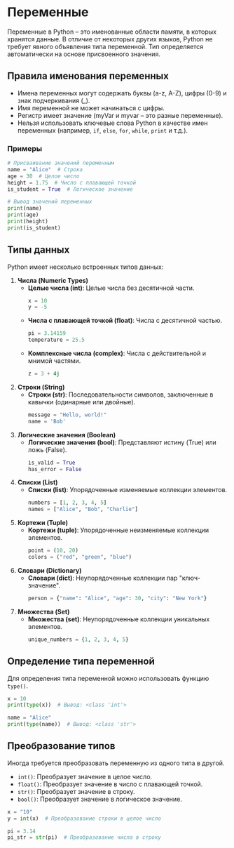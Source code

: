 # Переменные
Переменные в Python – это именованные области памяти, в которых хранятся данные. В отличие от некоторых других языков, Python не требует явного объявления типа переменной. Тип определяется автоматически на основе присвоенного значения.

## Правила именования переменных
- Имена переменных могут содержать буквы (a-z, A-Z), цифры (0-9) и знак подчеркивания (_).
- Имя переменной не может начинаться с цифры.
- Регистр имеет значение (myVar и myvar – это разные переменные).
- Нельзя использовать ключевые слова Python в качестве имен переменных (например, `if`, `else`, `for`, `while`, `print` и т.д.).

### Примеры

```python
# Присваивание значений переменным
name = "Alice"  # Строка
age = 30  # Целое число
height = 1.75  # Число с плавающей точкой
is_student = True  # Логическое значение

# Вывод значений переменных
print(name)
print(age)
print(height)
print(is_student)
```

## Типы данных

Python имеет несколько встроенных типов данных:

1. **Числа (Numeric Types)**
    - **Целые числа (int)**: Целые числа без десятичной части.
        ```python
        x = 10
        y = -5
        ```
    - **Числа с плавающей точкой (float)**: Числа с десятичной частью.
        ```python
        pi = 3.14159
        temperature = 25.5
        ```
    - **Комплексные числа (complex)**: Числа с действительной и мнимой частями.
        ```python
        z = 3 + 4j
        ```
2. **Строки (String)**
    - **Строки (str)**: Последовательности символов, заключенные в кавычки (одинарные или двойные).
        ```python
        message = "Hello, world!"
        name = 'Bob'
        ```
3. **Логические значения (Boolean)**
    - **Логические значения (bool)**: Представляют истину (True) или ложь (False).
        ```python
        is_valid = True
        has_error = False
        ```
4. **Списки (List)**
    - **Списки (list)**: Упорядоченные изменяемые коллекции элементов.
        ```python
        numbers = [1, 2, 3, 4, 5]
        names = ["Alice", "Bob", "Charlie"]
        ```
5. **Кортежи (Tuple)**
    - **Кортежи (tuple)**: Упорядоченные неизменяемые коллекции элементов.
        ```python
        point = (10, 20)
        colors = ("red", "green", "blue")
        ```
6. **Словари (Dictionary)**
    - **Словари (dict)**: Неупорядоченные коллекции пар "ключ-значение".
        ```python
        person = {"name": "Alice", "age": 30, "city": "New York"}
        ```
7. **Множества (Set)**
    - **Множества (set)**: Неупорядоченные коллекции уникальных элементов.
        ```python
        unique_numbers = {1, 2, 3, 4, 5}
        ```
## Определение типа переменной
Для определения типа переменной можно использовать функцию `type()`.

```python
x = 10
print(type(x))  # Вывод: <class 'int'>

name = "Alice"
print(type(name))  # Вывод: <class 'str'>
```

## Преобразование типов
Иногда требуется преобразовать переменную из одного типа в другой.

- `int()`: Преобразует значение в целое число.
- `float()`: Преобразует значение в число с плавающей точкой.
- `str()`: Преобразует значение в строку.
- `bool()`: Преобразует значение в логическое значение.

```python
x = "10"
y = int(x)  # Преобразование строки в целое число

pi = 3.14
pi_str = str(pi)  # Преобразование числа в строку
```